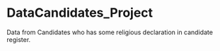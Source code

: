 # DataCandidates_Project
Data from Candidates who has some religious declaration in candidate register.
